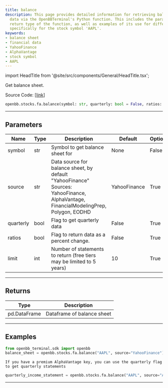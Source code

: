```yaml
---
title: balance
description: This page provides detailed information for retrieving balance sheet
  data via the OpenBBTerminal's Python function. This includes the parameters and
  return type of the function, as well as examples of its use for different data sources
  specifically for the stock symbol 'AAPL'.
keywords:
- balance sheet
- financial data
- YahooFinance
- AlphaVantage
- stock symbol
- AAPL
---
```


import HeadTitle from '@site/src/components/General/HeadTitle.tsx';

<HeadTitle title="stocks.fa.balance - Reference | OpenBB SDK Docs" />

Get balance sheet.

Source Code: [[link](https://github.com/OpenBB-finance/OpenBBTerminal/tree/main/openbb_terminal/stocks/fundamental_analysis/sdk_helpers.py#L113)]

```python wordwrap
openbb.stocks.fa.balance(symbol: str, quarterly: bool = False, ratios: bool = False, source: str = "YahooFinance", limit: int = 10)
```

---

## Parameters

| Name | Type | Description | Default | Optional |
| ---- | ---- | ----------- | ------- | -------- |
| symbol | str | Symbol to get balance sheet for | None | False |
| source | str | Data source for balance sheet, by default "YahooFinance"<br/>Sources: YahooFinance, AlphaVantage, FinancialModelingPrep, Polygon, EODHD | YahooFinance | True |
| quarterly | bool | Flag to get quarterly data | False | True |
| ratios | bool | Flag to return data as a percent change. | False | True |
| limit | int | Number of statements to return (free tiers may be limited to 5 years) | 10 | True |


---

## Returns

| Type | Description |
| ---- | ----------- |
| pd.DataFrame | Dataframe of balance sheet |
---

## Examples

```python
from openbb_terminal.sdk import openbb
balance_sheet = openbb.stocks.fa.balance("AAPL", source="YahooFinance")
```

```
If you have a premium AlphaVantage key, you can use the quarterly flag to get quarterly statements
```
```python
quarterly_income_statement = openbb.stocks.fa.balance("AAPL", source="AlphaVantage", quarterly=True)
```

---

